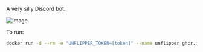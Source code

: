 A very silly Discord bot.

![image](https://user-images.githubusercontent.com/1860089/212572796-695a675a-3102-4736-a6dc-daf94b76ef0b.png)

To run:

```bash
docker run -d --rm -e "UNFLIPPER_TOKEN=[token]" --name unflipper ghcr.io/f13/unflipper
```
